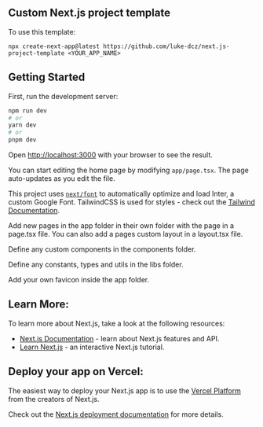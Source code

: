 ## Custom Next.js project template

To use this template:

`npx create-next-app@latest https://github.com/luke-dcz/next.js-project-template <YOUR_APP_NAME>`

## Getting Started

First, run the development server:

```bash
npm run dev
# or
yarn dev
# or
pnpm dev
```

Open [http://localhost:3000](http://localhost:3000) with your browser to see the result.

You can start editing the home page by modifying `app/page.tsx`. The page auto-updates as you edit the file.

This project uses [`next/font`](https://nextjs.org/docs/basic-features/font-optimization) to automatically optimize and load Inter, a custom Google Font.
TailwindCSS is used for styles - check out the [Tailwind Documentation](https://tailwindcss.com/docs/configuration).

Add new pages in the app folder in their own folder with the page in a page.tsx file. You can also add a pages custom layout in a layout.tsx file.

Define any custom components in the components folder.

Define any constants, types and utils in the libs folder.

Add your own favicon inside the app folder.

## Learn More:

To learn more about Next.js, take a look at the following resources:

- [Next.js Documentation](https://nextjs.org/docs) - learn about Next.js features and API.
- [Learn Next.js](https://nextjs.org/learn) - an interactive Next.js tutorial.

## Deploy your app on Vercel:

The easiest way to deploy your Next.js app is to use the [Vercel Platform](https://vercel.com/new?utm_medium=default-template&filter=next.js&utm_source=create-next-app&utm_campaign=create-next-app-readme) from the creators of Next.js.

Check out the [Next.js deployment documentation](https://nextjs.org/docs/deployment) for more details.
